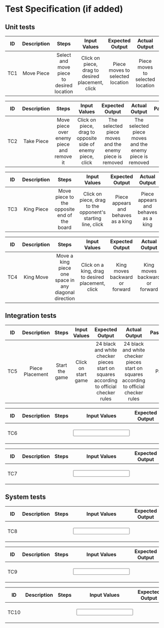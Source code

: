 # Test Specification (if added)
 
<Description of what this section is>
 
## Unit tests
  
| ID  | Description | Steps | Input Values | Expected Output | Actual Output | Pass/Fail | Requirement Link |
| :-------------: | :----------: | :----------: | :----------: | :----------: | :----------: | :----------: | :----------: |
| TC1 | Move Piece | Select and move piece to desired location | Click on piece, drag to desired placement, click | Piece moves to selected location | Piece moves to selected location | Pass | FR12 |
 
| ID  | Description | Steps | Input Values | Expected Output | Actual Output | Pass/Fail | Requirement Link |
| :-------------: | :----------: | :----------: | :----------: | :----------: | :----------: | :----------: | :----------: |
| TC2 | Take Piece | Move piece over enemy piece and remove it | Click on piece, drag to opposite side of enemy piece, click | The selected piece moves and the enemy piece is removed | The selected piece moves and the enemy piece is removed | Pass | FR15 |
 
| ID  | Description | Steps | Input Values | Expected Output | Actual Output | Pass/Fail | Requirement Link |
| :-------------: | :----------: | :----------: | :----------: | :----------: | :----------: | :----------: | :----------: |
| TC3 | King Piece | Move piece to the opposite end of the board | Click on piece, drag to the opponent's starting line, click | Piece appears and behaves as a king | Piece appears and behaves as a king | Pass | FR3 |
 
| ID  | Description | Steps | Input Values | Expected Output | Actual Output | Pass/Fail | Requirement Link |
| :-------------: | :----------: | :----------: | :----------: | :----------: | :----------: | :----------: | :----------: |
| TC4 | King Move | Move a king piece one space in any diagonal direction | Click on a king, drag to desired placement, click | King moves backward or forward | King moves backward or forward | Pass | FR13 |
 
## Integration tests

| ID  | Description | Steps | Input Values | Expected Output | Actual Output | Pass/Fail | Requirement Link |
| :-------------: | :----------: | :----------: | :----------: | :----------: | :----------: | :----------: | :----------: |
| TC5 | Piece Placement | Start the game | Click on start game | 24 black and white checker pieces start on squares according to official checker rules | 24 black and white checker pieces start on squares according to official checker rules | Pass | FR1 |
 
| ID  | Description | Steps | Input Values | Expected Output | Actual Output | Pass/Fail | Requirement Link |
| :-------------: | :----------: | :----------: | :----------: | :----------: | :----------: | :----------: | :----------: |
| TC6 | <TC1 description> | <steps to execute TC1> | <input values to this test case> | <expected output as a result of test case> | <actual output of test case> | <did it pass or fail?> | <requirement IDs this test case is linked to> |
 
| ID  | Description | Steps | Input Values | Expected Output | Actual Output | Pass/Fail | Requirement Link |
| :-------------: | :----------: | :----------: | :----------: | :----------: | :----------: | :----------: | :----------: |
| TC7 | <TC1 description> | <steps to execute TC1> | <input values to this test case> | <expected output as a result of test case> | <actual output of test case> | <did it pass or fail?> | <requirement IDs this test case is linked to> |

## System tests

| ID  | Description | Steps | Input Values | Expected Output | Actual Output | Pass/Fail | Requirement Link |
| :-------------: | :----------: | :----------: | :----------: | :----------: | :----------: | :----------: | :----------: |
| TC8 | <TC1 description> | <steps to execute TC1> | <input values to this test case> | <expected output as a result of test case> | <actual output of test case> | <did it pass or fail?> | <requirement IDs this test case is linked to> |
 
| ID  | Description | Steps | Input Values | Expected Output | Actual Output | Pass/Fail | Requirement Link |
| :-------------: | :----------: | :----------: | :----------: | :----------: | :----------: | :----------: | :----------: |
| TC9 | <TC1 description> | <steps to execute TC1> | <input values to this test case> | <expected output as a result of test case> | <actual output of test case> | <did it pass or fail?> | <requirement IDs this test case is linked to> |
 
| ID  | Description | Steps | Input Values | Expected Output | Actual Output | Pass/Fail | Requirement Link |
| :-------------: | :----------: | :----------: | :----------: | :----------: | :----------: | :----------: | :----------: |
| TC10 | <TC1 description> | <steps to execute TC1> | <input values to this test case> | <expected output as a result of test case> | <actual output of test case> | <did it pass or fail?> | <requirement IDs this test case is linked to> |
